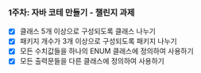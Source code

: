 ### 1주차: 자바 코테 만들기 - 챌린지 과제

- [x] 클래스 5개 이상으로 구성되도록 클래스 나누기
- [x] 패키지 개수가 3개 이상으로 구성되도록 패키지 나누기
- [x] 모든 수치값들을 하나의 ENUM 클래스에 정의하여 사용하기
- [x] 모든 출력문들을 다른 클래스에 정의하여 사용하기
